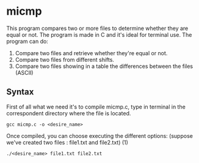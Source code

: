 # micmp

This program compares two or more files to determine whether they are equal or not. The program is made in C and it's ideal for terminal use. The program can do:
  1. Compare two files and retrieve whether they're equal or not.
  2. Compare two files from different shifts.
  3. Compare two files showing in a table the differences between the files (ASCII)

## Syntax

First of all what we need it's to compile micmp.c, type in terminal in the correspondent directory where the file is located.
```
gcc micmp.c -o <desire_name>
```

Once compiled, you can choose executing the different options: (suppose we've created two files : file1.txt and file2.txt)
(1)
```
./<desire_name> file1.txt file2.txt
```



